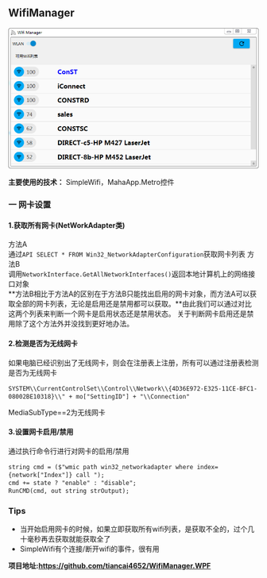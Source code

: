 ## WifiManager ##

![image](https://github.com/tiancai4652/WifiManager.WPF/blob/master/1.png)

**主要使用的技术：**
SimpleWifi，MahaApp.Metro控件

### 一 网卡设置 ###

#### 1.获取所有网卡(NetWorkAdapter类) ####

方法A   
通过`API SELECT * FROM Win32_NetworkAdapterConfiguration`获取网卡列表
方法B  
调用`NetworkInterface.GetAllNetworkInterfaces()`返回本地计算机上的网络接口对象  
**方法B相比于方法A的区别在于方法B只能找出启用的网卡对象，而方法A可以获取全部的网卡列表，无论是启用还是禁用都可以获取。**由此我们可以通过对比这两个列表来判断一个网卡是启用状态还是禁用状态。
关于判断网卡启用还是禁用除了这个方法外并没找到更好地办法。


#### 2.检测是否为无线网卡 ####

如果电脑已经识别出了无线网卡，则会在注册表上注册，所有可以通过注册表检测是否为无线网卡

    SYSTEM\\CurrentControlSet\\Control\\Network\\{4D36E972-E325-11CE-BFC1-08002BE10318}\\" + mo["SettingID"] + "\\Connection"
MediaSubType==2为无线网卡

#### 3.设置网卡启用/禁用 ####
通过执行命令行进行对网卡的启用/禁用  

    string cmd = ($"wmic path win32_networkadapter where index={network["Index"]} call ");
    cmd += state ? "enable" : "disable";
    RunCMD(cmd, out string strOutput);

### Tips ###

- 当开始启用网卡的时候，如果立即获取所有wifi列表，是获取不全的，过个几十毫秒再去获取就能获取全了
- SimpleWifi有个连接/断开wifi的事件，很有用


**项目地址:https://github.com/tiancai4652/WifiManager.WPF**


